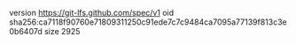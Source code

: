 version https://git-lfs.github.com/spec/v1
oid sha256:ca7118f90760e71809311250c91ede7c7c9484ca7095a77139f813c3e0b6407d
size 2925
